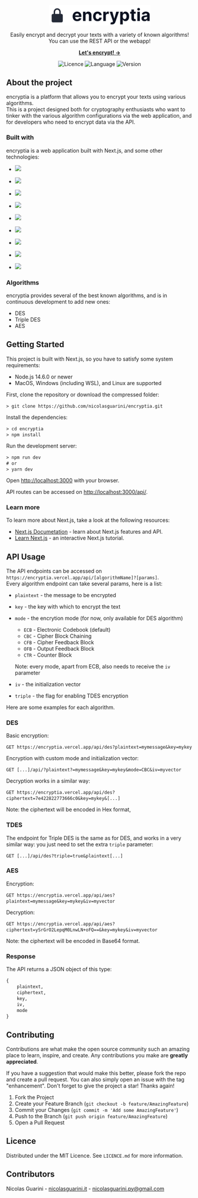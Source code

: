 
<p align="center">
    <picture>
        <source media="(prefers-color-scheme: dark)" srcset="./.github/logo-dark.svg">
        <a href="https://encryptia.vercel.app/" target="_blank">
            <img src="./.github/logo-light.svg" alt="encryptia" width="275">
        </a>
    </picture>
  
</p>

<p align="center">
  Easily encrypt and decrypt your texts with a variety of known algorithms!<br> 
  You can use the REST API or the webapp!
<p>

<p align="center">
  <a href="https://ecnryptia.vercel.app"><strong>Let's encrypt! &rarr;</strong></a>
</p>


<p align="center">
    <img src="https://img.shields.io/github/license/nicolasguarini/encryptia" alt="Licence">
    <img src="https://img.shields.io/github/last-commit/nicolasguarini/encryptia" alt="Language">
    <img src="https://img.shields.io/github/package-json/v/nicolasguarini/encryptia" alt="Version">
</p>

## About the project
encryptia is a platform that allows you to encrypt your texts using various algorithms. \
This is a project designed both for cryptography enthusiasts who want to tinker with the various algorithm configurations via the web application, and for developers who need to encrypt data via the API.
### Built with
encryptia is a web application built with Next.js, and some other technologies:
- <a href="https://wikipedia.org/wiki/JavaScript">
    <img src="https://img.shields.io/badge/JavaScript-F7DF1E?style=for-the-badge&logo=javascript&logoColor=black" />
</a>

- <a href="https://nodejs.org/">
    <img src="https://img.shields.io/badge/Node.js-43853D?style=for-the-badge&logo=node.js&logoColor=white" />
</a>

- <a href="https://reactjs.org/">
    <img src="https://img.shields.io/badge/React-20232A?style=for-the-badge&logo=react&logoColor=61DAFB" />
</a>

- <a href="https://tailwindcss.com/">
    <img src="https://img.shields.io/badge/Tailwind_CSS-38B2AC?style=for-the-badge&logo=tailwind-css&logoColor=white" />
</a> 

-  <a href="https://eslint.org/">
    <img src="https://img.shields.io/badge/eslint-3A33D1?style=for-the-badge&logo=eslint&logoColor=white" />
</a>

- <a href="https://vercel.com/">
    <img src="https://img.shields.io/badge/Vercel-000000?style=for-the-badge&logo=vercel&logoColor=white" />
</a>

- <a href="https://git-scm.com/">
    <img src="https://img.shields.io/badge/GIT-E44C30?style=for-the-badge&logo=git&logoColor=white" />
</a>

- <a href="https://www.figma.com/">
    <img src="https://img.shields.io/badge/Figma-F24E1E?style=for-the-badge&logo=figma&logoColor=white" />
</a>

- <a href="https://www.notion.so/">
    <img src="https://img.shields.io/badge/Notion-000000?style=for-the-badge&logo=notion&logoColor=white" />
</a>

### Algorithms
encryptia provides several of the best known algorithms, and is in continuous development to add new ones:

- DES
- Triple DES
- AES

## Getting Started
This project is built with Next.js, so you have to satisfy some system requirements:

- Node.js 14.6.0 or newer
- MacOS, Windows (including WSL), and Linux are supported

First, clone the repository or download the compressed folder: 
```
> git clone https://github.com/nicolasguarini/encryptia.git
```
Install the dependencies:
```
> cd encryptia
> npm install
```
Run the development server:
``` 
> npm run dev
# or
> yarn dev
```
Open [http://localhost:3000](http://localhost:3000) with your browser.

API routes can be accessed on [http://localhost:3000/api/](http://localhost:3000/api/).

### Learn more
To learn more about Next.js, take a look at the following resources:
- [Next.js Documetation](https://nextjs.org/docs) - learn about Next.js features and API.
- [Learn Next.js](https://nextjs.org/learn) - an interactive Next.js tutorial.


## API Usage
The API endpoints can be accessed on `https://encryptia.vercel.app/api/[algorithmName]?[params]`. \
Every algorithm endpoint can take several params, here is a list:

- `plaintext` - the message to be encrypted
- `key` - the key with which to encrypt the text
- `mode` - the encrytion mode (for now, only available for DES algorithm)
    
    - `ECB` - Electronic Codebook (default)
    - `CBC` - Cipher Block Chaining
    - `CFB` - Cipher Feedback Block
    - `OFB` - Output Feedback Block
    - `CTR` - Counter Block
    
    Note: every mode, apart from ECB, also needs to receive the `iv` parameter

- `iv` - the initialization vector
- `triple` - the flag for enabling TDES encryption

Here are some examples for each algorithm.
### DES
Basic encryption:
```
GET https://encryptia.vercel.app/api/des?plaintext=mymessage&key=mykey
```
Encryption with custom mode and initialization vector:
```
GET [...]/api/?plaintext?=mymessage&key=mykey&mode=CBC&iv=myvector
```
Decryption works in a similar way:
```
GET https://encryptia.vercel.app/api/des?ciphertext=7e422822773666c0&key=mykey&[...]
```
Note: the ciphertext will be encoded in Hex format,
### TDES
The endpoint for Triple DES is the same as for DES, and works in a very similar way: you just need to set the extra `triple` parameter:
```
GET [...]/api/des?triple=true&plaintext[...]
```

### AES
Encryption:
```
GET https://encryptia.vercel.app/api/aes?plaintext=mymessage&key=mykey&iv=myvector
```
Decryption:
```
GET https://encryptia.vercel.app/api/aes?ciphertext=ySrGrO2LepqM0LnwLN+oFQ==&key=mykey&iv=myvector
```
Note: the ciphertext will be encoded in Base64 format.

### Response 
The API returns a JSON object of this type:
```
{
    plaintext,
    ciphertext,
    key,
    iv,
    mode
}
```

## Contributing
Contributions are what make the open source community such an amazing place to learn, inspire, and create. Any contributions you make are **greatly appreciated**.

If you have a suggestion that would make this better, please fork the repo and create a pull request. You can also simply open an issue with the tag "enhancement".
Don't forget to give the project a star! Thanks again!

1. Fork the Project
2. Create your Feature Branch (`git checkout -b feature/AmazingFeature`)
3. Commit your Changes (`git commit -m 'Add some AmazingFeature'`)
4. Push to the Branch (`git push origin feature/AmazingFeature`)
5. Open a Pull Request

## Licence 
Distributed under the MIT Licence. See `LICENCE.md` for more information.

## Contributors
Nicolas Guarini - [nicolasguarini.it](https://nicolasguarini.it) - [nicolasguarini.py@gmail.com](mailto:nicolasguarini.py@gmail.com)
